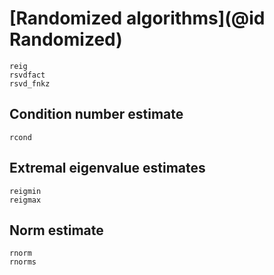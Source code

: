 # [Randomized algorithms](@id Randomized)

```@docs
reig
rsvdfact
rsvd_fnkz
```

## Condition number estimate

```@docs
rcond
```

## Extremal eigenvalue estimates

```@docs
reigmin
reigmax
```

## Norm estimate

```@docs
rnorm
rnorms
```